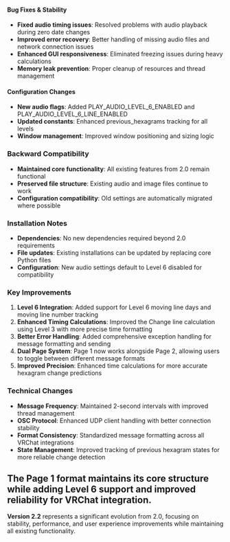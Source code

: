 
#### **Bug Fixes & Stability**
- **Fixed audio timing issues**: Resolved problems with audio playback during zero date changes
- **Improved error recovery**: Better handling of missing audio files and network connection issues
- **Enhanced GUI responsiveness**: Eliminated freezing issues during heavy calculations
- **Memory leak prevention**: Proper cleanup of resources and thread management

#### **Configuration Changes**
- **New audio flags**: Added PLAY_AUDIO_LEVEL_6_ENABLED and PLAY_AUDIO_LEVEL_6_LINE_ENABLED
- **Updated constants**: Enhanced previous_hexagrams tracking for all levels
- **Window management**: Improved window positioning and sizing logic

### **Backward Compatibility**
- **Maintained core functionality**: All existing features from 2.0 remain functional
- **Preserved file structure**: Existing audio and image files continue to work
- **Configuration compatibility**: Old settings are automatically migrated where possible

### **Installation Notes**
- **Dependencies**: No new dependencies required beyond 2.0 requirements
- **File updates**: Existing installations can be updated by replacing core Python files
- **Configuration**: New audio settings default to Level 6 disabled for compatibility

### **Key Improvements**

1. **Level 6 Integration**: Added support for Level 6 moving line days and moving line number tracking
2. **Enhanced Timing Calculations**: Improved the Change line calculation using Level 3 with more precise time formatting
3. **Better Error Handling**: Added comprehensive exception handling for message formatting and sending
4. **Dual Page System**: Page 1 now works alongside Page 2, allowing users to toggle between different message formats
5. **Improved Precision**: Enhanced time calculations for more accurate hexagram change predictions

### **Technical Changes**

- **Message Frequency**: Maintained 2-second intervals with improved thread management
- **OSC Protocol**: Enhanced UDP client handling with better connection stability
- **Format Consistency**: Standardized message formatting across all VRChat integrations
- **State Management**: Improved tracking of previous hexagram states for more reliable change detection

The Page 1 format maintains its core structure while adding Level 6 support and improved reliability for VRChat integration.
---

**Version 2.2** represents a significant evolution from 2.0, focusing on stability, performance, and user experience improvements while maintaining all existing functionality.
